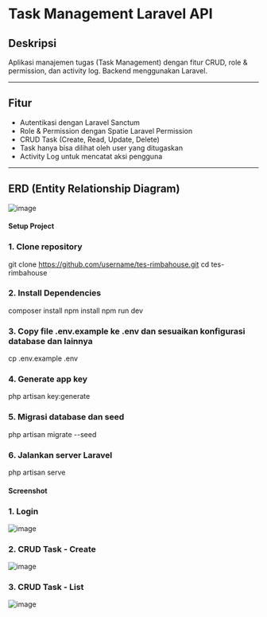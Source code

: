 # Task Management Laravel API

## Deskripsi
Aplikasi manajemen tugas (Task Management) dengan fitur CRUD, role & permission, dan activity log. Backend menggunakan Laravel.

---

## Fitur
- Autentikasi dengan Laravel Sanctum 
- Role & Permission dengan Spatie Laravel Permission
- CRUD Task (Create, Read, Update, Delete)
- Task hanya bisa dilihat oleh user yang ditugaskan
- Activity Log untuk mencatat aksi pengguna

---

## ERD (Entity Relationship Diagram)
![image](https://github.com/user-attachments/assets/a0d20fe1-870b-4cc7-b90b-c1a4f1d69a9b)


#### Setup Project

### 1. Clone repository
git clone https://github.com/username/tes-rimbahouse.git
cd tes-rimbahouse

### 2. Install Dependencies
composer install
npm install
npm run dev

### 3. Copy file .env.example ke .env dan sesuaikan konfigurasi database dan lainnya
cp .env.example .env

### 4. Generate app key
php artisan key:generate

### 5. Migrasi database dan seed
php artisan migrate --seed

### 6. Jalankan server Laravel
php artisan serve


#### Screenshot
### 1. Login
![image](https://github.com/user-attachments/assets/be4cbdc1-42a2-4f8c-b754-7ed3db080722)
### 2. CRUD Task - Create
![image](https://github.com/user-attachments/assets/6e774eae-fc48-4bf3-ad21-9de611f55ecf)
### 3. CRUD Task - List
![image](https://github.com/user-attachments/assets/0338ce5d-5490-49f8-96ea-df4c4a389a84)
